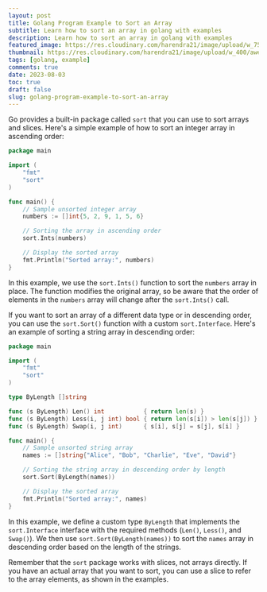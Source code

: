 ```yaml
---
layout: post
title: Golang Program Example to Sort an Array
subtitle: Learn how to sort an array in golang with examples
description: Learn how to sort an array in golang with examples
featured_image: https://res.cloudinary.com/harendra21/image/upload/w_750/awesome-blog/awesome-golang/Golang_Example_To_Sort_an_Array_he41of.png
thumbnail: https://res.cloudinary.com/harendra21/image/upload/w_400/awesome-blog/awesome-golang/Golang_Example_To_Sort_an_Array_he41of.png
tags: [golang, example]
comments: true
date: 2023-08-03
toc: true
draft: false
slug: golang-program-example-to-sort-an-array
---
```

Go provides a built-in package called `sort` that you can use to sort arrays and slices. Here's a simple example of how to sort an integer array in ascending order:

```go
package main

import (
	"fmt"
	"sort"
)

func main() {
	// Sample unsorted integer array
	numbers := []int{5, 2, 9, 1, 5, 6}

	// Sorting the array in ascending order
	sort.Ints(numbers)

	// Display the sorted array
	fmt.Println("Sorted array:", numbers)
}
```

In this example, we use the `sort.Ints()` function to sort the `numbers` array in place. The function modifies the original array, so be aware that the order of elements in the `numbers` array will change after the `sort.Ints()` call.

If you want to sort an array of a different data type or in descending order, you can use the `sort.Sort()` function with a custom `sort.Interface`. Here's an example of sorting a string array in descending order:

```go
package main

import (
	"fmt"
	"sort"
)

type ByLength []string

func (s ByLength) Len() int           { return len(s) }
func (s ByLength) Less(i, j int) bool { return len(s[i]) > len(s[j]) }
func (s ByLength) Swap(i, j int)      { s[i], s[j] = s[j], s[i] }

func main() {
	// Sample unsorted string array
	names := []string{"Alice", "Bob", "Charlie", "Eve", "David"}

	// Sorting the string array in descending order by length
	sort.Sort(ByLength(names))

	// Display the sorted array
	fmt.Println("Sorted array:", names)
}
```

In this example, we define a custom type `ByLength` that implements the `sort.Interface` interface with the required methods (`Len()`, `Less()`, and `Swap()`). We then use `sort.Sort(ByLength(names))` to sort the `names` array in descending order based on the length of the strings.

Remember that the `sort` package works with slices, not arrays directly. If you have an actual array that you want to sort, you can use a slice to refer to the array elements, as shown in the examples.